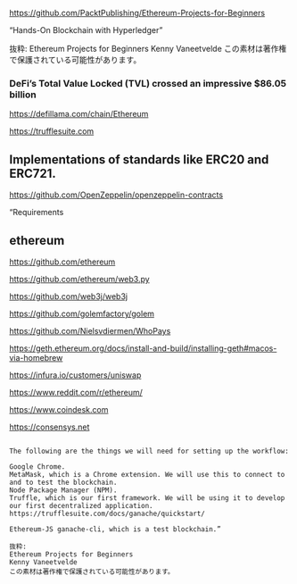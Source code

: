 https://github.com/PacktPublishing/Ethereum-Projects-for-Beginners

“Hands-On Blockchain with Hyperledger”

抜粋:
Ethereum Projects for Beginners
Kenny Vaneetvelde
この素材は著作権で保護されている可能性があります。

### DeFi’s Total Value Locked (TVL) crossed an impressive $86.05 billion 
https://defillama.com/chain/Ethereum

https://trufflesuite.com

## Implementations of standards like ERC20 and ERC721.
https://github.com/OpenZeppelin/openzeppelin-contracts

“Requirements
  
  ## ethereum
  https://github.com/ethereum
  
  https://github.com/ethereum/web3.py
  
  https://github.com/web3j/web3j
            
  https://github.com/golemfactory/golem
  
  
  https://github.com/Nielsvdiermen/WhoPays
  
  https://geth.ethereum.org/docs/install-and-build/installing-geth#macos-via-homebrew
  
  
  https://infura.io/customers/uniswap
  
  https://www.reddit.com/r/ethereum/
  
  https://www.coindesk.com
  
  https://consensys.net
  
  
  
 ```           
                
The following are the things we will need for setting up the workflow:

Google Chrome.
MetaMask, which is a Chrome extension. We will use this to connect to and to test the blockchain.
Node Package Manager (NPM).
Truffle, which is our first framework. We will be using it to develop our first decentralized application.
https://trufflesuite.com/docs/ganache/quickstart/

Ethereum-JS ganache-cli, which is a test blockchain.”

抜粋:
Ethereum Projects for Beginners
Kenny Vaneetvelde
この素材は著作権で保護されている可能性があります。
```
